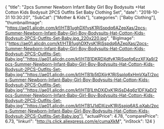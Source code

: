 {
	"title": "2pcs Summer Newborn Infant Baby Girl Boy Bodysuits +Hat Cotton Kids Bodysuit 2PCS Outfits Set Baby Clothing Set",
	"date": "2018-10-31 10:30:20",
	"SubCat": ["Mother & Kids"],
	"categories": ["Baby Clothing"],
	"thumbnailImage": "https://ae01.alicdn.com/kf/HTB1ughDXfvsK1RjSspdq6AZepXas/2pcs-Summer-Newborn-Infant-Baby-Girl-Boy-Bodysuits-Hat-Cotton-Kids-Bodysuit-2PCS-Outfits-Set-Baby.jpg_220x220.jpg",
	"BigImage": ["https://ae01.alicdn.com/kf/HTB1ughDXfvsK1RjSspdq6AZepXas/2pcs-Summer-Newborn-Infant-Baby-Girl-Boy-Bodysuits-Hat-Cotton-Kids-Bodysuit-2PCS-Outfits-Set-Baby.jpg","https://ae01.alicdn.com/kf/HTB1DKRDXdfvK1RjSspfq6zzXFXa9/2pcs-Summer-Newborn-Infant-Baby-Girl-Boy-Bodysuits-Hat-Cotton-Kids-Bodysuit-2PCS-Outfits-Set-Baby.jpg","https://ae01.alicdn.com/kf/HTB1b5tDXijrK1RjSsplq6xHmVXaT/2pcs-Summer-Newborn-Infant-Baby-Girl-Boy-Bodysuits-Hat-Cotton-Kids-Bodysuit-2PCS-Outfits-Set-Baby.jpg","https://ae01.alicdn.com/kf/HTB1LthDXiDxK1RjSsD4q6z1DFXaD/2pcs-Summer-Newborn-Infant-Baby-Girl-Boy-Bodysuits-Hat-Cotton-Kids-Bodysuit-2PCS-Outfits-Set-Baby.jpg","https://ae01.alicdn.com/kf/HTB1J1dDXizxK1RjSspjq6AS.pXab/2pcs-Summer-Newborn-Infant-Baby-Girl-Boy-Bodysuits-Hat-Cotton-Kids-Bodysuit-2PCS-Outfits-Set-Baby.jpg"],
	"actualPrice": 4.78,
	"comparePrice": 6.73,
	"linkurl": "http://s.click.aliexpress.com/e/cumaXkM",
	"inStock": 124
}
